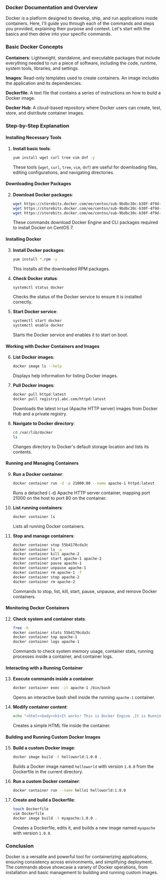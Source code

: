 ### Docker Documentation and Overview

Docker is a platform designed to develop, ship, and run applications inside containers. Here, I'll guide you through each of the commands and steps you provided, explaining their purpose and context. Let's start with the basics and then delve into your specific commands.

### Basic Docker Concepts

**Containers**: Lightweight, standalone, and executable packages that include everything needed to run a piece of software, including the code, runtime, system tools, libraries, and settings.

**Images**: Read-only templates used to create containers. An image includes the application and its dependencies.

**Dockerfile**: A text file that contains a series of instructions on how to build a Docker image.

**Docker Hub**: A cloud-based repository where Docker users can create, test, store, and distribute container images.

### Step-by-Step Explanation

#### Installing Necessary Tools

1. **Install basic tools**:
   ```sh
   yum install wget curl tree vim dnf -y
   ```
   These tools (`wget`, `curl`, `tree`, `vim`, `dnf`) are useful for downloading files, editing configurations, and navigating directories.

#### Downloading Docker Packages

2. **Download Docker packages**:
   ```sh
   wget https://storebits.docker.com/ee/centos/sub-9bdbc30c-b30f-4f9d-8123-b1cde9950dd0/centos/7/x86_64/stable-19.03/Packages/containerd.io-1.2.6-3.3.el7.x86_64.rpm
   wget https://storebits.docker.com/ee/centos/sub-9bdbc30c-b30f-4f9d-8123-b1cde9950dd0/centos/7/x86_64/stable-19.03/Packages/docker-ee-19.03.5-3.el7.x86_64.rpm
   wget https://storebits.docker.com/ee/centos/sub-9bdbc30c-b30f-4f9d-8123-b1cde9950dd0/centos/7/x86_64/stable-19.03/Packages/docker-ee-cli-19.03.5-3.el7.x86_64.rpm
   ```
   These commands download Docker Engine and CLI packages required to install Docker on CentOS 7.

#### Installing Docker

3. **Install Docker packages**:

   ```sh
   yum install *.rpm -y
   ```

   This installs all the downloaded RPM packages.

4. **Check Docker status**:

   ```sh
   systemctl status docker
   ```

   Checks the status of the Docker service to ensure it is installed correctly.

5. **Start Docker service**:
   ```sh
   systemctl start docker
   systemctl enable docker
   ```
   Starts the Docker service and enables it to start on boot.

#### Working with Docker Containers and Images

6. **List Docker images**:

   ```sh
   docker image ls --help
   ```

   Displays help information for listing Docker images.

7. **Pull Docker images**:

   ```sh
   docker pull httpd:latest
   docker pull registry1.abc.com/httpd:latest
   ```

   Downloads the latest `httpd` (Apache HTTP server) images from Docker Hub and a private registry.

8. **Navigate to Docker directory**:
   ```sh
   cd /var/lib/docker
   ls
   ```
   Changes directory to Docker's default storage location and lists its contents.

#### Running and Managing Containers

9. **Run a Docker container**:

   ```sh
   docker container run -d -p 21000:80 --name apache-1 httpd:latest
   ```

   Runs a detached (`-d`) Apache HTTP server container, mapping port 21000 on the host to port 80 on the container.

10. **List running containers**:

    ```sh
    docker container ls
    ```

    Lists all running Docker containers.

11. **Stop and manage containers**:
    ```sh
    docker container stop 55b4170cda3c
    docker container ls -a
    docker container kill apache-2
    docker container start apache-1 apache-2
    docker container pause apache-1
    docker container unpause apache-1
    docker container rm apache-1 -f
    docker container stop apache-2
    docker container rm apache-2
    ```
    Commands to stop, list, kill, start, pause, unpause, and remove Docker containers.

#### Monitoring Docker Containers

12. **Check system and container stats**:
    ```sh
    free -h
    docker container stats 55b4170cda3c
    docker container top apache-1
    docker container logs apache-1
    ```
    Commands to check system memory usage, container stats, running processes inside a container, and container logs.

#### Interacting with a Running Container

13. **Execute commands inside a container**:

    ```sh
    docker container exec -it apache-1 /bin/bash
    ```

    Opens an interactive bash shell inside the running `apache-1` container.

14. **Modify container content**:
    ```sh
    echo "<html><body><h1>It works! This is Docker Engine ,It is Running in Container....</h1></body></html>" > /usr/local/apache2/htdocs/index.html
    ```
    Creates a simple HTML file inside the container.

#### Building and Running Custom Docker Images

15. **Build a custom Docker image**:

    ```sh
    docker image build -t helloworld:1.0.0 .
    ```

    Builds a Docker image named `helloworld` with version `1.0.0` from the Dockerfile in the current directory.

16. **Run a custom Docker container**:

    ```sh
    docker container run --name hello1 helloworld:1.0.0
    ```

17. **Create and build a Dockerfile**:
    ```sh
    touch Dockerfile
    vim Dockerfile
    docker image build -t myapache:1.0.0 .
    ```
    Creates a Dockerfile, edits it, and builds a new image named `myapache` with version `1.0.0`.

### Conclusion

Docker is a versatile and powerful tool for containerizing applications, ensuring consistency across environments, and simplifying deployment. The commands above showcase a variety of Docker operations, from installation and basic management to building and running custom images.

